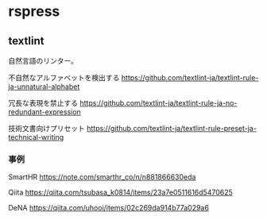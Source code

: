 # rspress


## textlint

自然言語のリンター。

不自然なアルファベットを検出する
https://github.com/textlint-ja/textlint-rule-ja-unnatural-alphabet

冗長な表現を禁止する
https://github.com/textlint-ja/textlint-rule-ja-no-redundant-expression

技術文書向けプリセット
https://github.com/textlint-ja/textlint-rule-preset-ja-technical-writing


### 事例

SmartHR
https://note.com/smarthr_co/n/n881866630eda

Qiita
https://qiita.com/tsubasa_k0814/items/23a7e0511616d5470625

DeNA
https://qiita.com/uhooi/items/02c269da914b77a029a6